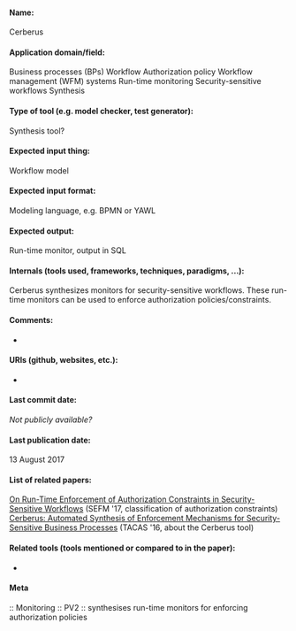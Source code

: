 #### Name:
Cerberus

#### Application domain/field:
Business processes (BPs)
Workflow
Authorization policy
Workflow management (WFM) systems
Run-time monitoring
Security-sensitive workflows
Synthesis

#### Type of tool (e.g. model checker, test generator):
Synthesis tool?

#### Expected input thing:
Workflow model

#### Expected input format:
Modeling language, e.g. BPMN or YAWL

#### Expected output:
Run-time monitor, output in SQL

#### Internals (tools used, frameworks, techniques, paradigms, ...):
Cerberus synthesizes monitors for security-sensitive workflows. These run-time monitors can be used to enforce authorization policies/constraints.

#### Comments:
-

#### URIs (github, websites, etc.):
-

#### Last commit date:
*Not publicly available?*

#### Last publication date:
13 August 2017

#### List of related papers:
[On Run-Time Enforcement of Authorization Constraints in Security-Sensitive Workflows](https://doi.org/10.1007/978-3-319-66197-1_13) (SEFM '17, classification of authorization constraints)
[Cerberus: Automated Synthesis of Enforcement Mechanisms for Security-Sensitive Business Processes](https://doi.org/10.1007/978-3-662-49674-9_36) (TACAS '16, about the Cerberus tool)

#### Related tools (tools mentioned or compared to in the paper):
-

#### Meta
:: Monitoring
:: PV2 :: synthesises run-time monitors for enforcing authorization policies